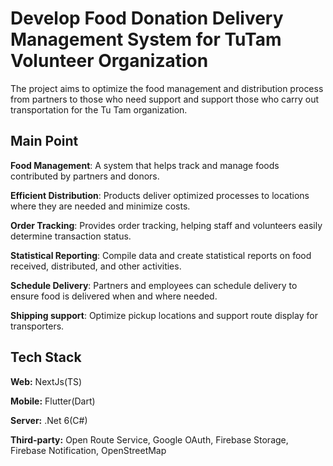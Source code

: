 
# Develop Food Donation Delivery Management System for TuTam Volunteer Organization

The project aims to optimize the food management and distribution process from partners to those who need support and support those who carry out transportation for the Tu Tam organization.

## Main Point
**Food Management**: A system that helps track and manage foods contributed by partners and donors.

**Efficient Distribution**: Products deliver optimized processes to locations where they are needed and minimize costs.

**Order Tracking**: Provides order tracking, helping staff and volunteers easily determine transaction status.

**Statistical Reporting**: Compile data and create statistical reports on food received, distributed, and other activities.

**Schedule Delivery**: Partners and employees can schedule delivery to ensure food is delivered when and where needed.

**Shipping support**: Optimize pickup locations and support route display for transporters.

## Tech Stack

**Web:** NextJs(TS)

**Mobile:** Flutter(Dart)

**Server:** .Net 6(C#)

**Third-party:** Open Route Service, Google OAuth, Firebase Storage, Firebase Notification, OpenStreetMap
